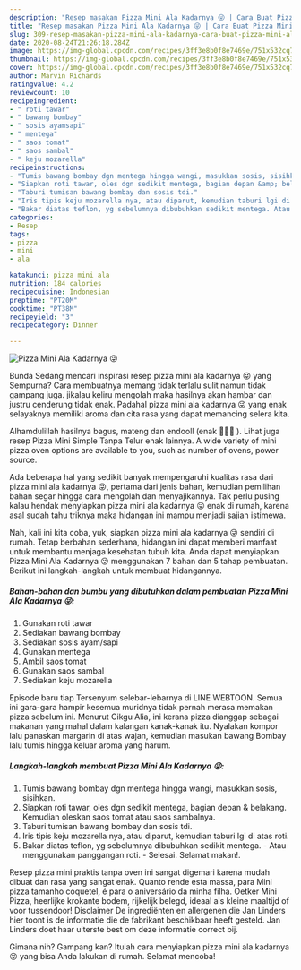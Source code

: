 ```yaml
---
description: "Resep masakan Pizza Mini Ala Kadarnya 😜 | Cara Buat Pizza Mini Ala Kadarnya 😜 Yang Paling Enak"
title: "Resep masakan Pizza Mini Ala Kadarnya 😜 | Cara Buat Pizza Mini Ala Kadarnya 😜 Yang Paling Enak"
slug: 309-resep-masakan-pizza-mini-ala-kadarnya-cara-buat-pizza-mini-ala-kadarnya-yang-paling-enak
date: 2020-08-24T21:26:18.284Z
image: https://img-global.cpcdn.com/recipes/3ff3e8b0f8e7469e/751x532cq70/pizza-mini-ala-kadarnya-😜-foto-resep-utama.jpg
thumbnail: https://img-global.cpcdn.com/recipes/3ff3e8b0f8e7469e/751x532cq70/pizza-mini-ala-kadarnya-😜-foto-resep-utama.jpg
cover: https://img-global.cpcdn.com/recipes/3ff3e8b0f8e7469e/751x532cq70/pizza-mini-ala-kadarnya-😜-foto-resep-utama.jpg
author: Marvin Richards
ratingvalue: 4.2
reviewcount: 10
recipeingredient:
- " roti tawar"
- " bawang bombay"
- " sosis ayamsapi"
- " mentega"
- " saos tomat"
- " saos sambal"
- " keju mozarella"
recipeinstructions:
- "Tumis bawang bombay dgn mentega hingga wangi, masukkan sosis, sisihkan."
- "Siapkan roti tawar, oles dgn sedikit mentega, bagian depan &amp; belakang. Kemudian oleskan saos tomat atau saos sambalnya."
- "Taburi tumisan bawang bombay dan sosis tdi."
- "Iris tipis keju mozarella nya, atau diparut, kemudian taburi lgi di atas roti."
- "Bakar diatas teflon, yg sebelumnya dibubuhkan sedikit mentega. Atau menggunakan panggangan roti. Selesai. Selamat makan!."
categories:
- Resep
tags:
- pizza
- mini
- ala

katakunci: pizza mini ala 
nutrition: 184 calories
recipecuisine: Indonesian
preptime: "PT20M"
cooktime: "PT38M"
recipeyield: "3"
recipecategory: Dinner

---
```



![Pizza Mini Ala Kadarnya 😜](https://img-global.cpcdn.com/recipes/3ff3e8b0f8e7469e/751x532cq70/pizza-mini-ala-kadarnya-😜-foto-resep-utama.jpg)

Bunda Sedang mencari inspirasi resep pizza mini ala kadarnya 😜 yang Sempurna? Cara membuatnya memang tidak terlalu sulit namun tidak gampang juga. jikalau keliru mengolah maka hasilnya akan hambar dan justru cenderung tidak enak. Padahal pizza mini ala kadarnya 😜 yang enak selayaknya memiliki aroma dan cita rasa yang dapat memancing selera kita.

Alhamdulillah hasilnya bagus, mateng dan endooll (enak 🤣😍🤭 ). Lihat juga resep Pizza Mini Simple Tanpa Telur enak lainnya. A wide variety of mini pizza oven options are available to you, such as number of ovens, power source.

Ada beberapa hal yang sedikit banyak mempengaruhi kualitas rasa dari pizza mini ala kadarnya 😜, pertama dari jenis bahan, kemudian pemilihan bahan segar hingga cara mengolah dan menyajikannya. Tak perlu pusing kalau hendak menyiapkan pizza mini ala kadarnya 😜 enak di rumah, karena asal sudah tahu triknya maka hidangan ini mampu menjadi sajian istimewa.


Nah, kali ini kita coba, yuk, siapkan pizza mini ala kadarnya 😜 sendiri di rumah. Tetap berbahan sederhana, hidangan ini dapat memberi manfaat untuk membantu menjaga kesehatan tubuh kita. Anda dapat menyiapkan Pizza Mini Ala Kadarnya 😜 menggunakan 7 bahan dan 5 tahap pembuatan. Berikut ini langkah-langkah untuk membuat hidangannya.

<!--inarticleads1-->

##### Bahan-bahan dan bumbu yang dibutuhkan dalam pembuatan Pizza Mini Ala Kadarnya 😜:

1. Gunakan  roti tawar
1. Sediakan  bawang bombay
1. Sediakan  sosis ayam/sapi
1. Gunakan  mentega
1. Ambil  saos tomat
1. Gunakan  saos sambal
1. Sediakan  keju mozarella


Episode baru tiap Tersenyum selebar-lebarnya di LINE WEBTOON. Semua ini gara-gara hampir kesemua muridnya tidak pernah merasa memakan pizza sebelum ini. Menurut Cikgu Alia, ini kerana pizza dianggap sebagai makanan yang mahal dalam kalangan kanak-kanak itu. Nyalakan kompor lalu panaskan margarin di atas wajan, kemudian masukan bawang Bombay lalu tumis hingga keluar aroma yang harum. 

<!--inarticleads2-->

##### Langkah-langkah membuat Pizza Mini Ala Kadarnya 😜:

1. Tumis bawang bombay dgn mentega hingga wangi, masukkan sosis, sisihkan.
1. Siapkan roti tawar, oles dgn sedikit mentega, bagian depan &amp; belakang. Kemudian oleskan saos tomat atau saos sambalnya.
1. Taburi tumisan bawang bombay dan sosis tdi.
1. Iris tipis keju mozarella nya, atau diparut, kemudian taburi lgi di atas roti.
1. Bakar diatas teflon, yg sebelumnya dibubuhkan sedikit mentega. - Atau menggunakan panggangan roti. - Selesai. Selamat makan!.


Resep pizza mini praktis tanpa oven ini sangat digemari karena mudah dibuat dan rasa yang sangat enak. Quanto rende esta massa, para Mini pizza tamanho coquetel, é para o aniversário da minha filha. Oetker Mini Pizza, heerlijke krokante bodem, rijkelijk belegd, ideaal als kleine maaltijd of voor tussendoor! Disclaimer De ingrediënten en allergenen die Jan Linders hier toont is de informatie die de fabrikant beschikbaar heeft gesteld. Jan Linders doet haar uiterste best om deze informatie correct bij. 

Gimana nih? Gampang kan? Itulah cara menyiapkan pizza mini ala kadarnya 😜 yang bisa Anda lakukan di rumah. Selamat mencoba!
